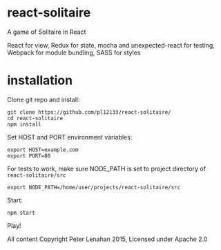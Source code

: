 # react-solitaire
A game of Solitaire in React

React for view, Redux for state, mocha and unexpected-react for testing, Webpack for module bundling, SASS for styles

# installation

Clone git repo and install:

    git clone https://github.com/pl12133/react-solitaire/
    cd react-solitaire
    npm install

Set HOST and PORT environment variables:

    export HOST=example.com
    export PORT=80

For tests to work, make sure NODE_PATH is set to project directory of `react-solitaire/src`

    export NODE_PATH=/home/user/projects/react-solitaire/src

Start:

    npm start

Play!

All content Copyright Peter Lenahan 2015, Licensed under Apache 2.0
